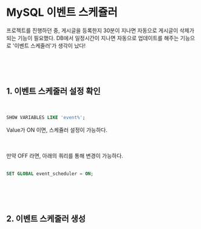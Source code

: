 # MySQL 이벤트 스케쥴러

프로젝트를 진행하던 중, 게시글을 등록한지 30분이 지나면 자동으로 게시글이 삭제가 되는 기능이 필요했다. DB에서 일정시간이 지나면 자동으로 업데이트를 해주는 기능으로 '이벤트 스케줄러'가 생각이 났다!

<br>
<br>
<br>

## 1. 이벤트 스케줄러 설정 확인

<br>

```SQL
SHOW VARIABLES LIKE 'event%';
```

Value가 ON 이면, 스케쥴러 설정이 가능하다.

<br>
<br>
만약 OFF 라면, 아래의 쿼리를 통해 변경이 가능하다.
<br>
<br>

```SQL
SET GLOBAL event_scheduler = ON;
```

<br>
<br>
<br>

## 2. 이벤트 스케줄러 생성

<br>